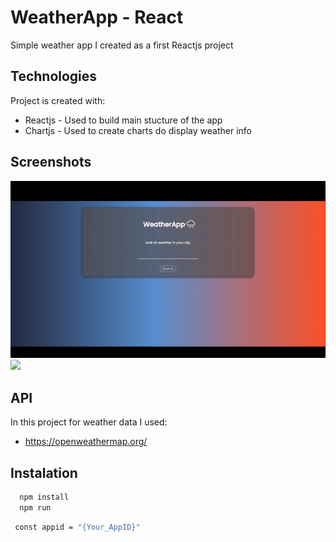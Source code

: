 
# WeatherApp - React

Simple weather app I created as a first Reactjs project

## Technologies
Project is created with:
* Reactjs - Used to build main stucture of the app
* Chartjs - Used to create charts do display weather info



 
## Screenshots
![App Screenshot](./weather.gif)
<img src="./screend/weather3.png" width="25%"> 



## API
In this project for weather data I used:
* https://openweathermap.org/

## Instalation

```bash
  npm install
  npm run
```
```bash
 const appid = "{Your_AppID}"
```

